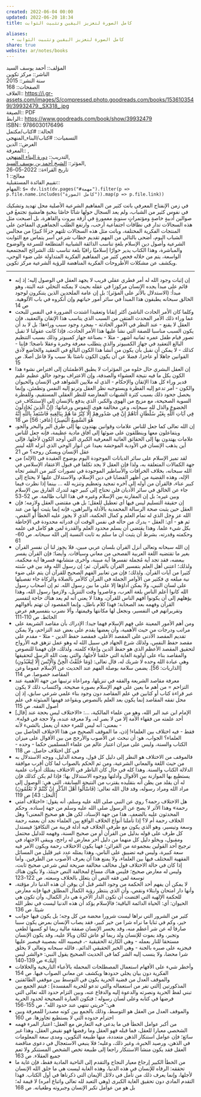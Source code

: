 ```yaml
---  
created: 2022-06-04 00:00  
updated: 2022-06-20 18:34  
title: كامل الصورة لتعزيز اليقين وتثبيت الثوابت  
  
aliases:  
  - كامل الصورة لتعزيز اليقين وتثبيت الثوابت  
share: true  
website: ar/notes/books  
---  
```

  
المؤلف:: أحمد يوسف السيد  
الناشر:: مركز تكوين  
سنة النشر:: 2015  
الصفحات:: 168  
الغلاف:: <https://i.gr-assets.com/images/S/compressed.photo.goodreads.com/books/1536103549l/39932479._SX318_.jpg>  
الصيغة:: PDF  
الرابط:: <https://www.goodreads.com/book/show/39932479>  
ISBN:: 9786030176496  
الحالة:: #كتاب/مكتمل  
التسميات:: #كتاب/البناء_المنهجي  
الغرض:: الدين  
المعرفة:: ,  
التدريب:: [دورة البناء المنهجي](%D8%AF%D9%88%D8%B1%D8%A9%20%D8%A7%D9%84%D8%A8%D9%86%D8%A7%D8%A1%20%D8%A7%D9%84%D9%85%D9%86%D9%87%D8%AC%D9%8A),  
المؤثر:: [الشيخ أحمد بن يوسف السيد](%D8%A7%D9%84%D8%B4%D9%8A%D8%AE%20%D8%A3%D8%AD%D9%85%D8%AF%20%D8%A8%D9%86%20%D9%8A%D9%88%D8%B3%D9%81%20%D8%A7%D9%84%D8%B3%D9%8A%D8%AF),  
تاريخ القراءة:: 2022-05-26  
معالج:: 1  
تقييم الفائدة المستقبلية::  
المهام: `$= dv.list(dv.pages("#مهمة").filter(p => p.file.name.includes("كامل الصورة")).map(p => p.file.link))`  
  
في زمن الإنفتاح المعرفي باتت كثير من المفاهيم الشرعية الأصلية محل تهديد وتشكيك في نفوس كثير من الشباب، ولم يعد السجال حولها شأنًا خاصًا بنخبةٍ هامشيةٍ تجتمعُ في صوالين أدبيةٍ خاصةٍ ومؤتمراتٍ سنويةٍ مغمورةٍ في أزقة بيروت والقاهرة، بل أصبحت مثل هذه السجالات تدار في نطاقات اجتماعية أرحب، وارتفع الطلب الجماهيري المفاجئ على المنتجات الفكرية المختلفة، وباتت مثل هذه السجالات تلتهم جزءًا كبيرًا من مجالس الشباب اليوم، أضحى بالتالي من المهم تقديم خطاب شرعي آسر يتماس مع الثوابت الشرعية وأصول دين الإسلام بلغةٍ تناسب الذائقة الشبابية المتطلعة للسرعة والوضوح والمباشرة، وهذا الكتاب يدير حوارًا إسلاميًا راقيًا بلغة تناسب تلك الشرائح المجتمعية الواسعة، يتم من خلاله فحص كثير من المفاهيم الفكرية المتداولة على ضوء الوحي، ويكشف عن مشكلات الأطروحات الفكرية المناهضة للرؤية الشرعية مركز تكوين.  
  
---  
  
- إن إثبات وجود الله له أمر فطري عقلي قريب لا يجهد العقل في الوصول إليه؛ إذ إنه قائم على مبدأ يجده الإنسان مركوزا في عقله بحيث لا يمكنه التخلي عنه البتة، وهو مبدأ: (الاستدلال بالأثر على المؤثر)؛ بل إن عامة الملحدين الذين يتنكرون لوجود الخالق سبحانه يطبقون هذا المبدأ في سائر أمور حياتهم وإن أنكروه في باب الألوهية. ص 14  
- وكلما كان الأمر الحادث الناشئ أكثر إتقانا وتعقيدا اشتدت الضرورة في النفس للبحث عما وراء ذلك الأمر المحدث المتقن من السبب الذي يناسب هذا الإتقان والتعقيد، فإن العقل لا يقنع - عند النظر في الأمور الحادثة - بمجرد وجود سبب وراءها؛ بل لا بد أن يكون السبب مناسبا للصفة التي نشأ عليها هذا الأمر الحادث، فإذا كانت عقولنا لا تقبل تصور قيام طفل عمره ثمانية أشهر - مثلا - بصناعة جهاز كمبيوتر وذلك بسبب التنظيم البالغ التعقيد في جهاز الكمبيوتر والذي يتطلب معرفة وخبرة وعقلا ناضجا؛ فإننا - كذلك - لا يمكن أن نقبل بأن يكون من أنشأ هذا الكون البالغ في التعقيد والخاضع لأدق القوانين جاهلا أو عاجزا، فضلا عن أن يكون الكون ناشئا بلا سبب ولا فاعل أصلا. ص 15  
- إن العقل البشري حال خلوه من المؤثرات لا يطيق الاطمئنان إلى افتراض نشوء هذا الكون بكل ما فيه نتيجة العشواء والصدفة، وإن الاعتراف بوجود خالق عظيم عليم قدير وراء كل هذا الإتقان والإحكام - الذي له ملايين الشواهد في الإنسان والحيوان والكون - أمر تدعو إليه الفطرة ويستوجبه نظر العقل وترنو إليه النفس وتطمئن، وإنما يحصل جحود ذلك بسبب كثرة الشبهات المعارضة للنظر العقلي المستقيم، وللفطرة السوية الصحيحة، مع مزيج من الهوى والكبر، الذي يدفع بالإنسان إلى الاستنكاف عن الخضوع والذل لله سبحانه، وعن مخالفة هوى النفوس ورغباتها: (إِنَّ الَّذِينَ يُجَادِلُونَ فِي آيَاتِ اللَّهِ بِغَيْرِ سُلْطَانٍ أَتَاهُمْ إِنْ فِي صُدُورِهِمْ إِلَّا كِبْرٌ مَا هُمْ بِبَالِغِيهِ فَاسْتَعِذْ بِاللَّهِ إِنَّهُ هُوَ السَّمِيعُ الْبَصِيرُ) [غافر: 56] ص 18  
- إن الله تعالى كما جعل للناس علامات وقوانين يهتدون بها إلى طرق البر والبحر والجو، ويتفاعلون معها وينطلقون على ضوئها إلى آفاق مادية عظيمة، فإنه جعل للناس علامات يهتدون بها إلى الحقائق الغائية المعرفية الكبرى التي أوجد الكون لأجلها. فإلى أين يذهب الإنسان في الأودية الموحشة بعيدا عن أنوار الوحي الذي أنزله الله لينير عقل الإنسان ويسكن روحه؟ ص 21  
- لقد تميز الإسلام على سائر الديانات الموجودة اليوم بوضوح العقيدة في (الإله) من جهة الكمالات المتعلقة به، ولذا فإن العقل لا يجد تكلفا في قبول الاعتقاد الإسلامي في الله سبحانه، بخلاف الخرافات والأساطير الموجودة في تصورات كثير من البشر تجاه الإله، وهذه القضية من أظهر القضايا في دين الإسلام، والاستدلال عليها لا يحتاج إلى كبير عناء، فالقرآن من أوله إلى آخره تمجيد وتعظيم وتنزيه لله … بينما إذا نظرت فيما جاء عن الخالق في سائر الأديان فلن تحتاج إلى كبير جهد لتدرك الفارق بين الإسلام وبين غيره؛ بل إن المقارنة بين الإسلام وغيره في هذا الباب ظالمة. ص 52-53  
- إن حقيقة التسليم ليس فيها أي تعطيل للعقل؛ بل هي مقتضى العقل ولازمه؛ فإن العقل حين يثبت صحة الرسالة المحمدية بالأدلة والبراهين، فإنه إنما يثبت أنها من عند الله عز وجل الذي له تمام العلم و كمال الحكمة، الذي لا يجوز عليه الخطأ أو النقص، ثم هو - أي: العقل - يدرك من حاله في نفس الوقت أن قدراته محدودة في الإحاطة بكل شيء علما، وهذا يقتضي أن يسلم محدود العلم والقدرة لمن هو كامل في علمه وحكمته وقدرته، بشرط أن يثبت أن ما سلم به ثابت النسبة إلى الله سبحانه. ص 60-61  
- إن الله سبحانه وتعالى أنزل القرآن بلسان عربي مبين، فلا يجوز لنا أن نفسر القرآن بغير ما تقتضيه اللغة العربية الفصحى من معاني وسياقات. وأيضا؛ فإن القرآن يفسر ببعضه، فقد تجد آية مُجملة تفسرها آية مبينة، وأخرى متشابهة فسرها آية محكمة، ولذلك؛ اعتنى أهل العلم بتفسير القرآن بالقرآن. ثم؛ إن رسول الله وقد بين في سُنته كثيرا من آيات القرآن. ولذلك؛ فإن من تعابير الفهم الصحيح للقرآن أن يتم على ضوء نية مبلغه ي فكثير من الأوامر الجملة في القرآن كالأمر بالصلاة والزكاة جاء تفصيلها على لسان النبي، ولا يمكن أداؤها إلا على ما بين رسول الله. ثم إن أصحاب رسول الله كانوا أعلم الناس بلغة العرب، وعاصروا وقت التنزيل، ولازموا رسول الله، وهذا يؤهلهم إلى أن يكونوا أفهم الناس للقرآن، وهذا لا يعني أنه لم يعد هناك حاجة لتفسير القرآن وفهمه بعد الصحابة؛ فهذا كلام باطل، وإنما المقصود أن تهتم بأقوالهم وتقريراتهم في التفسير، ونجعل لها مكانتها وقيمتها، وألا نضرب بتفسيرهم عرض الحائط. ص 110-111  
- ومن أهم الأمور المعينة على فهم الإسلام فهما جيدا: الإدراك بأن مقاصد الشريعة على مراتب ودرجات من حيث الأهمية، وأن بعضها يقدم على بعض عند التزاحم، ولا يمكن تقديم المقصد الأدنى على المقصد الأعلى، فمقصد حفظ الدين - مثلا - مقدم على مقصد حفظ النفس، ولذلك شرع الجهاد في سبيل الله له وهو عمل تزهق فيه الأرواح لتحقيق المقصد الأعظم الذي هو حفظ الدين وإعلاء كلمته. ولذلك، فإن فهمنا للنصوص والمقاصد بناء على أولوية الغاية التي خلقنا لأجلها، والتي بعث الله الرسل لتحقيقها وهي عبادة الله وحده لا شريك له، قال تعالى: (وَمَا خَلَقْتُ الْجِنَّ وَالْإِنْسَ إِلَّا لِيَعْبُدُونِ) [الذاريات: 56]. يضمن سلامة بوصلة الفهم عند الحديث عن الإسلام عموما وعن المقاصد خصوصا. ص 114  
- معرفة مقاصد الشريعة والفقه في تنزيلها، ومراعاة ترتيبها من جهة الأهمية عند التزاحم = من أهم ما يعين على فهم الإسلام بصورة صحيحة. واكتساب ذلك لا يكون عبر قراءة كتاب أو كتابين في علم المقاصد دون وجود بناء علمي شرعي سابق، إذ إن محل تفقه المقاصد إنما يكون بعد العلم بالنصوص وبقواعد فهمها المبثوثة في علم أصول الفقه. ص 115  
- [قال] الإمام ابن عبد البر الله، وهو من علماء المالكية، …: «الاختلاف ليس بحجة عند أحد علمته من فقهاء الأمة إلا من لا بصر له، ولا معرفة عنده، ولا حجة في قوله». بمعنى: أنه ليس للمرء حجة أن يعمل بالشيء لأنه -  
  فقط - فيه اختلاف بين العلماء! إذن، ما الموقف الصحيح من هذا الاختلاف الحاصل بين العلماء؟ الجواب، هو: أن نبحث عن الأصوب والأرجح من بين الأقوال على ميزان الكتاب والسنة، وليس على ميزان اعتبار عالم من علماء المسلمين حكما - وحده - في كل اختلاف حاصل. ص 118  
- فالموقف من الاختلاف هو النظر إلى دليل كل قول، وصحة الدليل، ووجه الاستدلال به من حيث اللغة والمعاني الشرعية، ومن ثم الحكم بالصواب لما كان أقرب موافقة الدلالة الكتاب والسنة. وهذا كله في حال كان الناظر في الاختلاف يمتلك أدوات علمية يستطيع بها الموازنة بين الأقوال وأدلتها ووجوه الاستدلال بها؛ فإذا لم يكن كذلك فإن له أن يقلد من يظن أنه بتقليده يقترب من النتيجة السابقة، التي هي: الوصول إلى مراد الله ومراد رسوله، وقد قال الله تعالى: (فَاسْأَلُوا أَهْلَ الذِّكْرِ إِنْ كُنْتُمْ لَا تَعْلَمُونَ) [النحل: 43] ص 119  
- هل الاختلاف رحمة؟ روي عن النبي صلى الله عليه وسلم، أنه يقول: «اختلاف أمتي رحمة» وهذا الأثر لا يصح عن الرسول صلى الله عليه وسلم من جهة إسناده. وحكم المحدثون عليه بالضعف. هذا من جهة الإسناد، لكن هل هو صحيح المعنى؟ وهل الخلاف رحمة أم لا؟ إذا تأملنا أنواع الخلاف الواقع بين العلماء نجد أن بعضه رحمة وسعة وتيسير، وهو الذي يكون مع طرفي الخلاف فيه أدلة قريبة من التكافؤ؛ فيستدل كل طرف على قوله بدليل من القرآن أو من صحيح السنة، وفهمه للدليل محتمل ومقبول، ويخلو دليل كل منهما من دليل آخر معارض له راجح، ويبقى الاجتهاد في ترجيح أحد القولين بمجموعة من القرائن؛ فهنا يكون الاختلاف رحمة ويكون الأمر فيه سعة كبيرة، وليس فيه تضييق على الناس، وهذا يمثله عدد غير قليل من المسائل الفقهية المختلف فيها بين العلماء، ولا يمنع هذا أن يعرف الأصوب من الطرفين. وأما إذا كان في حالة الاختلاف قول مخالف مخالفة صريحة لنص شرعي صحيح ثابت، وليس له معارض صحيح؛ فليس هناك مساغ لمخالفة النص حينئذ، ولا يكون هناك توسعة لمن فقه النص أن يتعلل بالخلاف وسعته. ص 122-123  
- لا يمكن أن يفهم أحد الحكمة من وجود الشر قبل أن يوقن أن هذه الدنيا دار مؤقتة، وأنها دار امتحان وابتلاء ونقص، وأن الذي ينتظر رؤية الكمال المطلق فيها فإنه معارض للحكمة الإلهية التي اقتضت أن تكون الدار الآخرة هي دار الكمال، وأن تكون هي الحيوان: أي: الحياة الدائمة الباقية؛ فالإسلام يؤكد أن هذه الدنيا ليست في نظر الله شيئا. ص 136  
- كثير من الشرور التي نراها ليست شرورا محضة من كل وجه؛ بل يكون فيها جوانب خير، وكم في ثنايا ما نراه شرا من خير كبير، فقد يصاب الإنسان بمرض يكون سببا صارفا له عن شر أعظم منه، وقد يخسر الإنسان صفقة مالية ربما لو كسبها لطغي وتجبر، وقد يموت للإنسان ولد ربما لو عاش لكان وبالا عليه، وقد يكون الإنسان مستحقا للنار بعمله - وهي الكارثة الحقيقية -، فيصيبه الله بمصيبة فيصبر عليها فيجزيه على صبره بالجنة - وهي الخير الحقيقي الدائم.. فالله سبحانه وتعالى لا يخلق شرا محضا، ولا ينسب إليه الشر كما في الحديث الصحيح يقول النبي: «والشر ليس إليك» ص 139-140  
- وأخطر شيء على الأفهام استعمال المصطلحات المحملة بالأعباء التاريخية والخلافات الفكرية دون بيان يجلي حدودها ويكشف عن معاني الصواب فيها. ص 154  
- والموقف العدل من قضية الحرية يكون في التوسط بين موقفي الطائفتين المذكورتين [التي تفر من استعماله والتي تدعو للحرية المفسدة] : فيتم الجمع بين تبني لفظ الحرية ونصرته والدعوة إليه والدفاع عنه، وبين التزام حدود الله تعالى التي فرضها في كتابه وعلى لسان رسوله ؛ فتكون العبارة الصحيحة لحدود الحرية هي:"حريتي تنتهي عند حدود الله". ص 155-156  
- والموقف العدل من العقل هو التوسط، وذلك بالجمع بين كونه مصدرا للمعرفة وبين احترام حدوده التي لا يستطيع تجاوزها. ص 160  
- من أكبر عوامل الخطأ في ما يدعى فيه التعارض مع العقل: اعتبار المرء فهمه الشخصي معيارا للعقل، فما قبله فهو العقل وما رفضها فهو نقيض العقل، وهذا غير سائغ؛ فإن عوامل استنكار الذهن متعددة، منها طبيعة التكوين، ومدى سعة المعلومات في الذهن، ورصيد الخبرة، وغير ذلك، وعليه؛ فلا ينبغي الاستعجال في دعوى مناقضة العقل فقد يكون منشأ الاستنكار راجعا إلى طبيعة تخص الشخص المستنكر ولا تعم جميع العقلاء. ص 163  
- من الخطأ الكبير إرجاع معيار النجاح والتقدم إلى الناحية المادية فقط، فإن غاية ما تحققه: الرفاه للإنسان في هذه الدنيا، وهذه الغاية ليست هي ما خلق الله الإنسان لأجلها، وإنما يعرف ذلك من تأمل في دلائل الإيمان التي ذكرناها في أول الكتاب. فهذا التقدم المادي دون تحقيق الغاية الكبرى (وهي التعبد لله تعالى واتباع أمره) لا قيمة له؛ بل هو من عوامل تكبر الإنسان وجبروته وطغيانه. ص 168  
